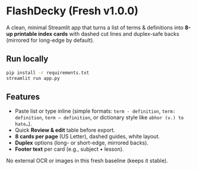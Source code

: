 # FlashDecky (Fresh v1.0.0)

A clean, minimal Streamlit app that turns a list of terms & definitions into
**8-up printable index cards** with dashed cut lines and duplex-safe backs
(mirrored for long-edge by default).

## Run locally
```bash
pip install -r requirements.txt
streamlit run app.py
```

## Features
- Paste list or type inline (simple formats: `term - definition`, `term: definition`,
  `term — definition`, or dictionary style like `abhor (v.) to hate…`).  
- Quick **Review & edit** table before export.
- **8 cards per page** (US Letter), dashed guides, white layout.
- **Duplex** options (long- or short-edge, mirrored backs).
- **Footer text** per card (e.g., subject • lesson).

No external OCR or images in this fresh baseline (keeps it stable).

